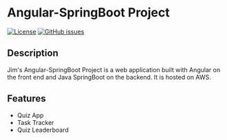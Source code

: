 # Angular-SpringBoot Project

[![License](https://img.shields.io/badge/license-MIT-blue.svg)](LICENSE)
[![GitHub issues](https://img.shields.io/github/issues/Amato1891/angular-quiz-app)](https://github.com/your-username/your-repo/issues)

## Description

Jim's Angular-SpringBoot Project is a web application built with Angular on the front end and Java SpringBoot on the backend. It is hosted on AWS.

## Features

- Quiz App
- Task Tracker
- Quiz Leaderboard
